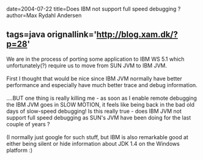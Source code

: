 date=2004-07-22
title=Does IBM not support full speed debugging ?
author=Max Rydahl Andersen

tags=java 
orignallink='http://blog.xam.dk/?p=28'
---
<div><p>We are in the process of porting some application to IBM WS 5.1 which unfortunately(?) require us to move from SUN JVM to IBM JVM.<br><br>
First I thought that would be nice since IBM JVM normally have better performance and especially have much better trace and debug information.<br><br>
....BUT one thing is really killing me - as soon as I enable remote debugging the IBM JVM goes in SLOW MOTION, it feels like being back in the bad old days of slow-speed debugging! Is this really true - does IBM JVM not support full speed debugging as SUN's JVM have been doing for the last couple of years ?<br><br>
(I normally just google for such stuff, but IBM is also remarkable good at either being silent or hide information about JDK 1.4 on the Windows platform :)</p></div>
